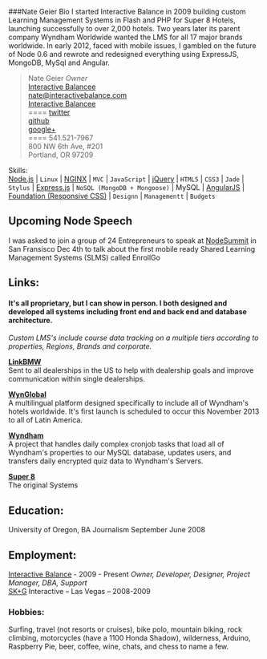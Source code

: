 ###Nate Geier Bio
I started Interactive Balance in 2009 building custom Learning Management Systems in Flash and PHP for Super 8 Hotels, launching successfully to over 2,000 hotels. Two years later its parent company Wyndham Worldwide wanted the LMS for all 17 major brands worldwide. In early 2012, faced with mobile issues, I gambled on the future of Node 0.6 and rewrote and redesigned everything using ExpressJS, MongoDB, MySql and Angular.

>Nate Geier *Owner*  
>[Interactive Balancee](http://interactivebalance.com)  
><nate@interactivebalance.com>  
>[Interactive Balancee](http://interactivebalance.com)  
====
>[twitter](https://twitter.com/nategeier)  
>[github](https://github.com/nategeier)  
>[google+](https://plus.google.com/u/0/+NateGeier/about)  
====
>541.521-7967  
>800 NW 6th Ave, #201  
>Portland, OR 97209  

Skills:  
[Node.js](http://nodejs.org/) | `Linux` | [NGINX](http://wiki.nginx.org/Main) | `MVC` | `JavaScript` | [jQuery](http://jquery.com) | `HTML5` | `CSS3` | `Jade` | `Stylus` | [Express.js](http://expressjs.com/) | `NoSQL (MongoDB + Mongoose)` | MySQL | [AngularJS](http://angularjs.org/) | [Foundation (Responsive CSS)](http://foundation.zurb.com/) | `Designn` | `Managementt` | `Budgets`

## Upcoming Node Speech
I was asked to join a group of 24 Entrepreneurs to speak at [NodeSummit](http://nodesummit.com/speakers/) in San Fransisco Dec 4th to talk about the first mobile ready Shared Learning Management Systems (SLMS) called EnrollGo

## Links:
#### It's all proprietary, but I can show in person. I both designed and developed all systems including front end and back end and database architecture.
*Custom LMS's include course data tracking on a multiple tiers according to properties, Regions, Brands and corporate.*

**[LinkBMW](http://linkbmw.com/sessions/new?redir=/)**  
Sent to all dealerships in the US to help with dealership goals and improve communication within single dealerships.

**[WynGlobal](http://wynglobal.com/)**  
A multilingual platform designed specifically to include all of Wyndham's hotels worldwide. It's first launch is scheduled to occur this November 2013 to all of Latin America.

**[Wyndham](http://wyndhamonboarding.com/)**  
A project that handles daily complex cronjob tasks that load all of Wyndham's properties to our MySQL database, updates users, and transfers daily encrypted quiz data to Wyndham's Servers.

**[Super 8](http://mydestinationsuper.com/)**  
The original Systems

## Education: 
University of Oregon, BA Journalism September June 2008 


## Employment:
[Interactive Balance](http://interactivebalance.com/) - 2009 - Present *Owner, Developer, Designer, Project Manager, DBA, Support*  
[SK+G](http://www.skgadvertising.com/) Interactive – Las Vegas – 2008-2009  


### Hobbies:
Surfing, travel (not resorts or cruises), bike polo, mountain biking, rock climbing, motorcycles (have a 1100 Honda Shadow), wilderness, Arduino, Raspberry Pie, beer, coffee, wine, chats, and chess to name a few.

